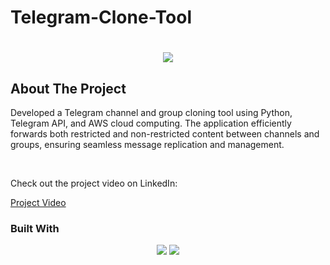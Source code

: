 # Telegram-Clone-Tool

<h1 align="center">
    <img src="https://readme-typing-svg.herokuapp.com/?font=Righteous&size=35&center=true&vCenter=true&width=500&height=70&duration=4000&lines=Hi+There!+👋;+Scroll+To+Bottom!;" />
</h1>

## About The Project
<p>Developed a Telegram channel and group cloning tool using Python, Telegram API, and AWS cloud computing. The application efficiently forwards both restricted and non-restricted content between channels and groups, ensuring seamless message replication and management.</p><br>

Check out the project video on LinkedIn:

[Project Video](https://www.linkedin.com/posts/kanishka-viraj-rathnayake_developed-a-telegram-channel-and-group-cloning-activity-7297464795983712256-_jJH?utm_source=share&utm_medium=member_desktop&rcm=ACoAADPNf7sBQdlDO_HAiJUc8lKd9dYSdxvEJ38)

### Built With

<div align="center">
    <img src="https://skillicons.dev/icons?i=python" />
    <img src="https://skillicons.dev/icons?i=aws" />
</div>
